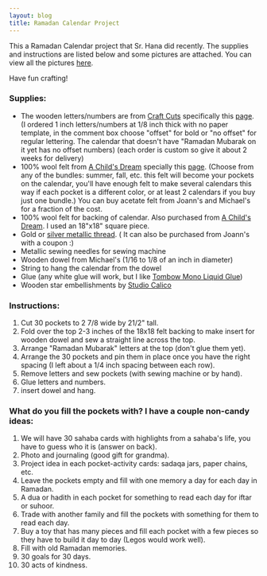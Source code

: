 ```yaml
---
layout: blog
title: Ramadan Calendar Project
---
```


This a Ramadan Calendar project that Sr. Hana did recently. The supplies and instructions are listed below and some pictures are attached. You can view all the pictures [here](https://drive.google.com/folderview?id=0B9mAezo5Og3kWVVwb0tzWGk2bmc&usp=sharing).

Have fun crafting!

### Supplies:

* The wooden letters/numbers are from [Craft Cuts](www.craftcuts.com) specifically this [page](http://www.craftcuts.com/baltic-birch-wooden-numbers.html). (I ordered 1 inch letters/numbers at 1/8 inch thick with no paper template, in the comment box choose "offset" for bold or "no offset" for regular lettering. The calendar that doesn't have "Ramadan Mubarak on it yet has no offset numbers) (each order is custom so give it about 2 weeks for delivery)
* 100% wool felt from [A Child's Dream](www.achildsdream.com) specially this [page](http://www.achildsdream.com/wool-felt/). (Choose from any of the bundles: summer, fall, etc. this felt will become your pockets on the calendar, you'll have enough felt to make several calendars this way if each pocket is a different color, or at least 2 calendars if you buy just one bundle.) You can buy acetate felt from Joann's and Michael's for a fraction of the cost.
* 100% wool felt for backing of calendar. Also purchased from [A Child's Dream](www.achildsdream.com). I used an 18"x18" square piece.
* Gold or [silver metallic thread](http://www.achildsdream.com/dmc-metallic-embroidery-thread-light-gold/). ( It can also be purchased from Joann's with a coupon :)
* Metallic sewing needles for sewing machine
* Wooden dowel from Michael's (1/16 to 1/8 of an inch in diameter)
* String to hang the calendar from the dowel
* Glue (any white glue will work, but I like [Tombow Mono Liquid Glue](http://tombowusa.com/mono-aqua-liquid-glue.html))
* Wooden star embellishments by [Studio Calico](http://www.twopeasinabucket.com/shop/studio-calico/127143-classic-calico-vol-2-tiny-stars-wood-veneer/)

### Instructions:

1. Cut 30 pockets to 2 7/8 wide by 21/2" tall.
2. Fold over the top 2-3 inches of the 18x18 felt backing to make insert for wooden dowel and sew a straight line across the top.
3. Arrange "Ramadan Mubarak" letters at the top (don't glue them yet).
4. Arrange the 30 pockets and pin them in place once you have the right spacing (I left about a 1/4 inch spacing between each row).
5. Remove letters and sew pockets (with sewing machine or by hand).
6. Glue letters and numbers.
7. insert dowel and hang.

### What do you fill the pockets with? I have a couple non-candy ideas:
1. We will have 30 sahaba cards with highlights from a sahaba's life, you have to guess who it is (answer on back).
2. Photo and journaling (good gift for grandma).
3. Project idea in each pocket-activity cards: sadaqa jars, paper chains, etc.
4. Leave the pockets empty and fill with one memory a day for each day in Ramadan.
5. A dua or hadith in each pocket for something to read each day for iftar or suhoor.
6. Trade with another family and fill the pockets with something for them to read each day.
7. Buy a toy that has many pieces and fill each pocket with a few pieces so they have to build it day to day (Legos would work well).
8. Fill with old Ramadan memories.
9. 30 goals for 30 days.
10. 30 acts of kindness.
